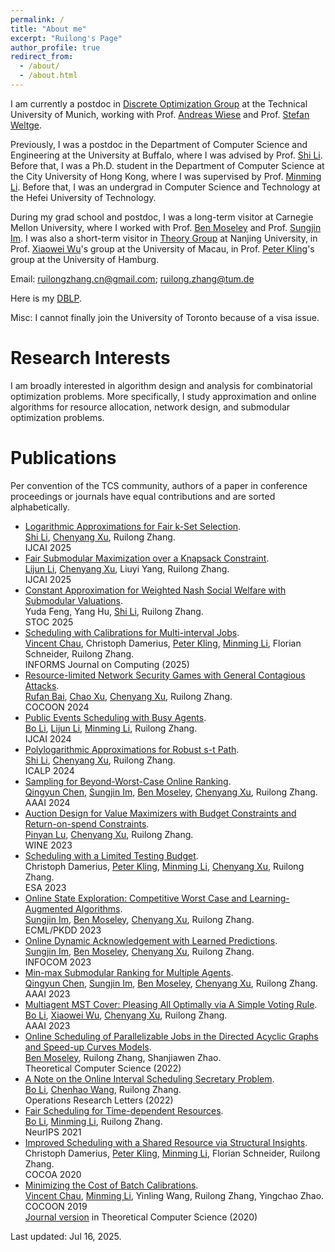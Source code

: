 ```yaml
---
permalink: /
title: "About me"
excerpt: "Ruilong's Page"
author_profile: true
redirect_from: 
  - /about/
  - /about.html
---
```


[Andreas Wiese]: https://www.math.cit.tum.de/math/personen/professuren/wiese-andreas/
[Stefan Weltge]: https://weltge.de/
[Shi Li]: https://tcs.nju.edu.cn/shili/
[Minming Li]: https://www.cs.cityu.edu.hk/~minmli/
[Ben Moseley]: https://www.andrew.cmu.edu/user/moseleyb/
[Sungjin Im]: https://sites.google.com/view/sungjinim

[Peter Kling]: https://academic.pkling.de/
[Xiaowei Wu]: https://sites.google.com/site/wxw0711/
[Pinyan Lu]: http://pinyanlu.com/
[Chenyang Xu]: https://chenyang-1995.github.io/
[Bo Li]: https://www4.comp.polyu.edu.hk/~bo2li/
[Qingyun Chen]: https://qychen44.github.io/
[Chenhao Wang]: https://chenhwang4.github.io/homepage/
[Vincent Chau]: https://cse.seu.edu.cn/2021/0318/c23024a364637/page.htm
[Lijun Li]: https://lijunli1211.github.io/
[Chao Xu]: https://chaoxu.prof/
[Rufan Bai]: https://sites.google.com/view/rufanbai
[Xiaohui Bei]: https://personal.ntu.edu.sg/xhbei/
[Lars Rohwedder]: https://larsrohwedder.com/

I am currently a postdoc in [Discrete Optimization Group](https://www.math.cit.tum.de/math/forschung/gruppen/discrete-optimization/) at the Technical University of Munich, working with Prof. [Andreas Wiese] and Prof. [Stefan Weltge].

Previously, I was a postdoc in the Department of Computer Science and Engineering at the University at Buffalo, where I was advised by Prof. [Shi Li]. Before that, I was a Ph.D. student in the Department of Computer Science at the City University of Hong Kong, where I was supervised by Prof. [Minming Li]. Before that, I was an undergrad in Computer Science and Technology at the Hefei University of Technology.

During my grad school and postdoc, I was a long-term visitor at Carnegie Mellon University, where I worked with Prof. [Ben Moseley] and Prof. [Sungjin Im]. I was also a short-term visitor in [Theory Group](https://tcs.nju.edu.cn/) at Nanjing University, in Prof. [Xiaowei Wu]'s group at the University of Macau, in Prof. [Peter Kling]'s group at the University of Hamburg.

<!--- More information can be found in my [CV](/files/CV.pdf) (Last updated: Dec 03, 2022).--> 

Email: ruilongzhang.cn@gmail.com; ruilong.zhang@tum.de

Here is my [DBLP](https://dblp.org/pid/233/6329.html).

Misc: I cannot finally join the University of Toronto because of a visa issue.


Research Interests
======
I am broadly interested in algorithm design and analysis for combinatorial optimization problems. More specifically, I study approximation and online algorithms for resource allocation, network design, and submodular optimization problems.

Publications
======
Per convention of the TCS community, authors of a paper in conference proceedings or journals have equal contributions and are sorted alphabetically.

* [Logarithmic Approximations for Fair k-Set Selection](https://arxiv.org/abs/2505.12123). <br />
  [Shi Li], [Chenyang Xu], Ruilong Zhang. <br />
  IJCAI 2025
* [Fair Submodular Maximization over a Knapsack Constraint](https://arxiv.org/abs/2505.12126). <br />
  [Lijun Li], [Chenyang Xu], Liuyi Yang, Ruilong Zhang. <br />
  IJCAI 2025
* [Constant Approximation for Weighted Nash Social Welfare with Submodular Valuations](https://arxiv.org/abs/2411.02942). <br />
  Yuda Feng, Yang Hu, [Shi Li], Ruilong Zhang. <br />
  STOC 2025
* [Scheduling with Calibrations for Multi-interval Jobs](https://pubsonline.informs.org/doi/abs/10.1287/ijoc.2023.0430). <br />
  [Vincent Chau], Christoph Damerius, [Peter Kling], [Minming Li], Florian Schneider, Ruilong Zhang. <br />
  INFORMS Journal on Computing (2025) 
* [Resource-limited Network Security Games with General Contagious Attacks](https://link.springer.com/chapter/10.1007/978-981-96-1093-8_7). <br />
  [Rufan Bai], [Chao Xu], [Chenyang Xu], Ruilong Zhang. <br />
  COCOON 2024 
* [Public Events Scheduling with Busy Agents](https://arxiv.org/abs/2404.11879).  <br />
  [Bo Li], [Lijun Li], [Minming Li], Ruilong Zhang. <br />
  IJCAI 2024 
* [Polylogarithmic Approximations for Robust s-t Path](https://arxiv.org/abs/2305.16439).  <br />
  [Shi Li], [Chenyang Xu], Ruilong Zhang. <br />
  ICALP 2024 
* [Sampling for Beyond-Worst-Case Online Ranking](https://ojs.aaai.org/index.php/AAAI/article/view/30051).  <br />
  [Qingyun Chen], [Sungjin Im], [Ben Moseley], [Chenyang Xu], Ruilong Zhang. <br />
  AAAI 2024 
* [Auction Design for Value Maximizers with Budget Constraints and Return-on-spend Constraints](https://arxiv.org/abs/2307.04302).  <br/>
  [Pinyan Lu], [Chenyang Xu], Ruilong Zhang. <br />
  WINE 2023 
* [Scheduling with a Limited Testing Budget](https://arxiv.org/abs/2306.15597).  <br />
  Christoph Damerius, [Peter Kling], [Minming Li], [Chenyang Xu], Ruilong Zhang. <br />
  ESA 2023 
* [Online State Exploration: Competitive Worst Case and Learning-Augmented Algorithms](https://link.springer.com/chapter/10.1007/978-3-031-43421-1_20).  <br />
  [Sungjin Im], [Ben Moseley], [Chenyang Xu], Ruilong Zhang. <br />
  ECML/PKDD 2023 
* [Online Dynamic Acknowledgement with Learned Predictions](https://arxiv.org/abs/2305.18227).  <br />
  [Sungjin Im], [Ben Moseley], [Chenyang Xu], Ruilong Zhang. <br />
  INFOCOM 2023 
* [Min-max Submodular Ranking for Multiple Agents](http://arxiv.org/abs/2212.07682).  <br />
  [Qingyun Chen], [Sungjin Im], [Ben Moseley], [Chenyang Xu], Ruilong Zhang. <br />
  AAAI 2023 
* [Multiagent MST Cover: Pleasing All Optimally via A Simple Voting Rule](https://arxiv.org/abs/2211.13578).  <br />
  [Bo Li], [Xiaowei Wu], [Chenyang Xu], Ruilong Zhang. <br />
  AAAI 2023
* [Online Scheduling of Parallelizable Jobs in the Directed Acyclic Graphs and Speed-up Curves Models](https://www.sciencedirect.com/science/article/pii/S0304397522005898).  <br />
  [Ben Moseley], Ruilong Zhang, Shanjiawen Zhao. <br />
  Theoretical Computer Science (2022)
* [A Note on the Online Interval Scheduling Secretary Problem](https://www.sciencedirect.com/science/article/pii/S0167637721001772).  <br />
  [Bo Li], [Chenhao Wang], Ruilong Zhang. <br />
  Operations Research Letters (2022)
* [Fair Scheduling for Time-dependent Resources](https://arxiv.org/abs/2107.11648).  <br />
  [Bo Li], [Minming Li], Ruilong Zhang. <br />
  NeurIPS 2021 
* [Improved Scheduling with a Shared Resource via Structural Insights](https://link.springer.com/chapter/10.1007/978-3-030-64843-5_12).  <br />
  Christoph Damerius, [Peter Kling], [Minming Li], Florian Schneider, Ruilong Zhang. <br />
  COCOA 2020 
* [Minimizing the Cost of Batch Calibrations](https://www.sciencedirect.com/science/article/pii/S0304397520302309).  <br />
  [Vincent Chau], [Minming Li], Yinling Wang, Ruilong Zhang, Yingchao Zhao. <br />
  COCOON 2019 <br />
  [Journal version](https://www.sciencedirect.com/science/article/pii/S0304397520302309) in Theoretical Computer Science (2020)

  
<!--  
<a href='https://clustrmaps.com/site/1brpd'  title='Visit tracker'><img src='//clustrmaps.com/map_v2.png?cl=ffffff&w=400&t=n&d=2rhhoH7WBkKYgl0_ZfYoJYNvtdugB1TAWbKt6TOSJqM'/></a> 
-->

 
Last updated: Jul 16, 2025.
